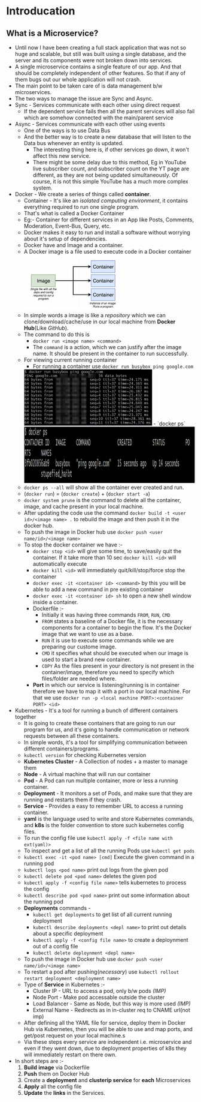 # Introducation

## What is a Microservice?

- Until now I have been creating a full stack application that was not so huge and scalable, but still was built using a single database, and the server and its components were not broken down into services.
- A single microservice contains a single feature of our app. And that should be completely independent of other features. So that if any of them bugs out our whole application will not crash.
- The main point to be taken care of is data management b/w microservices.
- The two ways to manage the issue are Sync and Async.
- Sync - Services communicate with each other using direct request
  - If the dependent service fails then all the parent services will also fail which are somehow connected with the main/parent service
- Async - Services communicate with each other using events
  - One of the ways is to use Data Bus
  - And the better way is to create a new database that will listen to the Data bus whenever an entity is updated.
    - The interesting thing here is, if other services go down, it won't affect this new service.
    - There might be some delay due to this method, Eg in YouTube live subscriber count, and subscriber count on the YT page are different, as they are not being updated simultaneously. Of course, it is not this simple YouTube has a much more complex system.
- Docker - We create a series of things called **container**.
  - Container - It's like an *isolated computing environment*, it contains everything required to run one single program.
  - That's what is called a Docker Container
  - Eg:- Container for different services in an App like Posts, Comments, Moderation, Event-Bus, Query, etc.
  - Docker makes it easy to run and install a software without worrying about it's setup of dependencies.
  - Docker have and Image and a container.
  - A Docker image is a file used to execute code in a Docker container
    <img src="./Images/Docker_image_container.png" height="150px">
  - In simple words a image is like a *repository* which we can clone/download/cache/use in our local machine from **Docker Hub**(Like *GitHub*).
  - The command to do this is
    - `docker run <image name> <command>`
    - The `command` is a action, which we can justify after the image name. It should be present in the container to run successfully.
  - For viewing current running container
    - For running a container use `docker run busybox ping google.com`
    <img src="./Images/Container_running.png" height="150px">
    - `docker ps`
    <img src="./Images/Docker_ps.png" height="150px" >
  - `docker ps --all` will show all the container ever created and run.
  - (`docker run`) = (`docker create`) + (`docker start -a`)
  - `docker system prune` is the command to delete all the container, image, and cache present in your local machine.
  - After updating the code use the command `docker build -t <user id>/<image name> .` to rebuild the image and then push it in the docker hub.
  - To push the image in Docker hub use `docker push <user name/id>/<image name>`
  - To stop the docker container we have :-
    - `docker stop <id>` will give some time, to save/easily quit the container. If it take more than 10 sec `docker kill <id>` will automatically execute
    - `docker kill <id>` will immediately quit/kill/stop/force stop the container
    - `docker exec -it <container id> <command>` by this you will be able to add a new command in pre existing container
    - `docker exec -it <container id> sh` to open a new shell window inside a container.
    - Dockerfile :-
      - Initially it was having three commands `FROM`, `RUN`, `CMD`
      - `FROM` states a baseline of a Docker file, it is the necessary components for a container to begin the flow. It's the Docker image that we want to use as a base.
      - `RUN` it is use to execute some commands while we are preparing our custome image.
      - `CMD` it specifies what should be executed when our image is used to start a brand new container.
      - `COPY` As the files present in your directory is not present in the container/image, therefore you need to specify which files/folder are needed where.
    - **Port** in which our service is listening/running is in container therefore we have to map it with a port in our local machine. For that we use `docker run -p <local machine PORT>:<container PORT> <id>`
- Kubernetes - It's a tool for running a bunch of different containers together
  - It is going to create these containers that are going to run our program for us, and it's going to handle communication or network requests between all these containers.
  - In simple words, it's a tool for simplifying communication between different containers/programs.
  - `kubectl version` for checking Kubernetes version
  - **Kubernetes Cluster** - A Collection of nodes + a master to manage them
  - **Node** - A virtual machine that will run our container
  - **Pod** - A Pod can run multiple container, more or less a running container.
  - **Deployment** - It monitors a set of Pods, and make sure that they are running and restarts them if they crash.
  - **Service** - Provides a easy to remember URL to access a running container.
  - **yaml** is the language used to write and store Kubernetes commands, and **k8s** is the folder convention to store such kubernetes config files.
  - To run the config file use `kubectl apply -f <file name with ext(yaml)>`
  - To inspect and get a list of all the running Pods use `kubectl get pods`
  - `kubectl exec -it <pod name> [cmd]` Execute the given command in a running pod
  - `kubectl logs <pod name>` print out logs from the given pod
  - `kubectl delete pod <pod name>` deletes the given pod
  - `kubectl apply -f <config file name>` tells kubernetes to process the config
  - `kubectl describe pod <pod name>` print out some information about the running pod
  - **Deployments** commands - 
    - `kubectl get deployments` to get list of all current running deployment
    - `kubectl describe deployments <depl name>` to print out details about a specific deployment
    - `kubectl apply -f <config file name>` to create a deploynment out of a config file
    - `kubectl delete deploynment <depl name>`
  - To push the image in Docker hub use `docker push <user name/id>/<image name>`
  - To restart a pod after pushing(*necessary*) use `kubectl rollout restart deployment <deployment name>`
  - Type of **Service** in Kubernetes :-
    - Cluster IP - URL to access a pod, only b/w pods *(IMP)*
    - Node Port - Make pod accessable outside the cluster
    - Load Balancer - Same as Node, but this way is more used *(IMP)*
    - External Name - Redirects as in in-cluster req to CNAME url(not imp)
  - After defining all the YAML file for service, deploy them in Docker Hub via Kubernetes, then you will be able to use and map ports, and get/post request on your local machine.s
  - Via these steps every service are independent i.e. microservice and even if they went down, due to deployment properties of k8s they will immediately restart on there own.
- In short steps are :-
  1. **Build** **image** via Dockerfile 
  2. **Push** them on Docker Hub
  3. Create a **deployment** and **clusterip service** for **each** Microservices
  4. **Apply** all the config file
  5. **Update** the **links** in the Services.
